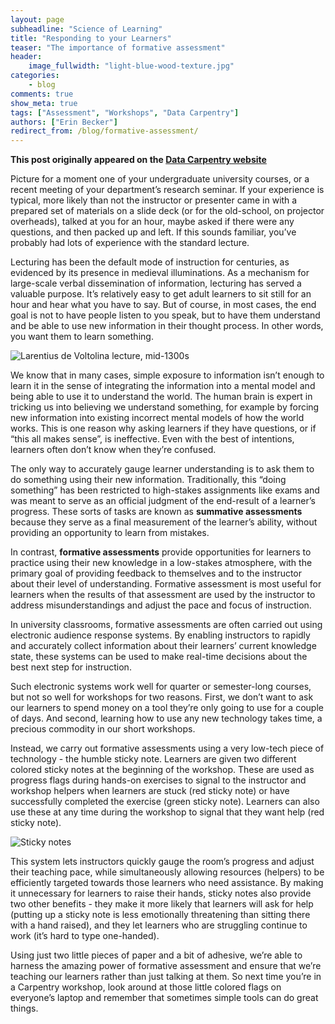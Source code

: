 ```yaml
---
layout: page
subheadline: "Science of Learning"
title: "Responding to your Learners"
teaser: "The importance of formative assessment"
header:
    image_fullwidth: "light-blue-wood-texture.jpg"
categories:
    - blog
comments: true
show_meta: true
tags: ["Assessment", "Workshops", "Data Carpentry"]
authors: ["Erin Becker"]
redirect_from: /blog/formative-assessment/
--- 
```


**This post originally appeared on the [Data Carpentry website](https://datacarpentry.org)**

Picture for a moment one of your undergraduate university courses, or a recent meeting of your department’s research seminar. If your experience is typical, more likely than not the instructor or presenter came in with a prepared set of materials on a slide deck (or for the old-school, on projector overheads), talked at you for an hour, maybe asked if there were any questions, and then packed up and left. If this sounds familiar, you’ve probably had lots of experience with the standard lecture.  

Lecturing has been the default mode of instruction for centuries, as evidenced by its presence in medieval illuminations. As a mechanism for large-scale verbal dissemination of information, lecturing has served a valuable purpose. It’s relatively easy to get adult learners to sit still for an hour and hear what you have to say. But of course, in most cases, the end goal is not to have people listen to you speak, but to have them understand and be able to use new information in their thought process. In other words, you want them to learn something.  

![Larentius de Voltolina lecture, mid-1300s](/blog/medieval.png)

We know that in many cases, simple exposure to information isn’t enough to learn it in the sense of integrating the information into a mental model and being able to use it to understand the world. The human brain is expert in tricking us into believing we understand something, for example by forcing new information into existing incorrect mental models of how the world works. This is one reason why asking learners if they have questions, or if “this all makes sense”, is ineffective. Even with the best of intentions, learners often don’t know when they’re confused.   

The only way to accurately gauge learner understanding is to ask them to do something using their new information. Traditionally, this “doing something” has been restricted to high-stakes assignments like exams and was meant to serve as an official judgment of the end-result of a learner’s progress. These sorts of tasks are known as **summative assessments** because they serve as a final measurement of the learner’s ability, without providing an opportunity to learn from mistakes.  

In contrast, **formative assessments** provide opportunities for learners to practice using their new knowledge in a low-stakes atmosphere, with the primary goal of providing feedback to themselves and to the instructor about their level of understanding. Formative assessment is most useful for learners when the results of that assessment are used by the instructor to address misunderstandings and adjust the pace and focus of instruction.  

In university classrooms, formative assessments are often carried out using electronic audience response systems. By enabling instructors to rapidly and accurately collect information about their learners’ current knowledge state, these systems can be used to make real-time decisions about the best next step for instruction.  

Such electronic systems work well for quarter or semester-long courses, but not so well for workshops for two reasons. First, we don’t want to ask our learners to spend money on a tool they’re only going to use for a couple of days. And second, learning how to use any new technology takes time, a precious commodity in our short workshops.  

Instead, we carry out formative assessments using a very low-tech piece of technology - the humble sticky note. Learners are given two different colored sticky notes at the beginning of the workshop. These are used as progress flags during hands-on exercises to signal to the instructor and workshop helpers when learners are stuck (red sticky note) or have successfully completed the exercise (green sticky note). Learners can also use these at any time during the workshop to signal that they want help (red sticky note). 

![Sticky notes](/blog/stickies_brisbane.png)

This system lets instructors quickly gauge the room’s progress and adjust their teaching pace, while simultaneously allowing resources (helpers) to be efficiently targeted towards those learners who need assistance. By making it unnecessary for learners to raise their hands, sticky notes also provide two other benefits - they make it more likely that learners will ask for help (putting up a sticky note is less emotionally threatening than sitting there with a hand raised), and they let learners who are struggling continue to work (it’s hard to type one-handed).

Using just two little pieces of paper and a bit of adhesive, we’re able to harness the amazing power of formative assessment and ensure that we’re teaching our learners rather than just talking at them. So next time you’re in a Carpentry workshop, look around at those little colored flags on everyone’s laptop and remember that sometimes simple tools can do great things.

